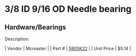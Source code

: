 # 3/8 ID 9/16 OD Needle bearing
## Hardware/Bearings
Description: 	 

| Vendor | Mcmaster | 
| Part # | [5905K22](http://www.mcmaster.com/) | 
| Unit Price | $5.14 | 
